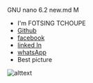   GNU nano 6.2                                                          new.md                                                             M     
- I'm FOTSING TCHOUPE
- [Github](https://github.com/Fotsingboris)
- [facebook](https://facebook.com/FotsingTchoupe)
- [linked In](https://linkedin.com/in/FOTSINGTCHOUPE)
- [whatsApp](https://whatsapp)
- Best picture

![alttext](https://image.shutterstock.com/z/stock-photo-a-picture-of-the-beautiful-view-of-birds-1836263689.jpg)
